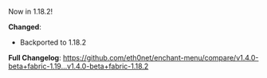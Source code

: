 Now in 1.18.2!

**Changed**:
- Backported to 1.18.2

**Full Changelog**: https://github.com/eth0net/enchant-menu/compare/v1.4.0-beta+fabric-1.19...v1.4.0-beta+fabric-1.18.2
